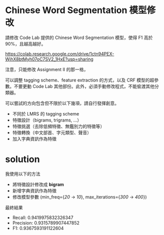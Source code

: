 #  Chinese Word Segmentation 模型修改

請修改 Code Lab 提供的 Chinese Word Segmentation 模型，使得 F1 高於 90%，且越高越好。

https://colab.research.google.com/drive/1ctn94PEX-WjhX8btMyh07oC7SV2_1HxE?usp=sharing

注意，只能修改 Assignment II 的那一格，

可以調整 tagging scheme、feature extraction 的方式，以及 CRF 模型的超參數。不要更動 Code Lab 其他部份。此外，必須手動修改程式，不能偷渡其他分類器。

可以嘗試的方向包含但不限於以下幾項，請自行發揮創意。

- 不同於 LMRS 的 tagging scheme
- 特徵設計（bigrams, trigrams, ...） 
- 特徵挑選（去除低頻特徵、無鑑別力的特徵等）
- 特徵轉換（中文部首、字元類型、聲音）
- 加入字典資訊作為特徵

# solution
我使用以下的方法
- 將特徵設計修改成 **bigram**
- 新增字典資訊作為特徵
- 修改模型參數 (min_freq={_20_ -> _10_}, max_iterations={_300_ -> _400_})

最終結果
- Recall: 0.9419975832326347
- Precision: 0.9315789907447852
- F1: 0.9367593191122604

